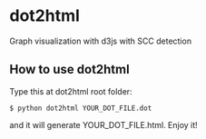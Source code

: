 # dot2html
Graph visualization with d3js with SCC detection

## How to use dot2html
Type this at dot2html root folder:
```
$ python dot2html YOUR_DOT_FILE.dot
```
and it will generate YOUR_DOT_FILE.html. Enjoy it!
